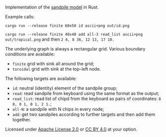 Implementation of the [sandpile model](https://en.wikipedia.org/wiki/Abelian_sandpile_model) in Rust.

Example calls:

`cargo run --release finite 60x50 id ascii+png out/id.png`

`cargo run --release finite 40x40 add all-3 read_list ascii+png out/tropical.png`
and then
`2 6, 8 36, 12 13, 17 10.`

The underlying graph is always a rectangular grid. Various boundary conditions are available:

* `finite` grid with sink all around the grid;
* `toroidal` grid with sink at the top-left node.

The following targets are available:

* `id`: neutral (identity) element of the sandpile group;
* `read`: read sandpile from keyboard using the same format as the output;
* `read_list`: read list of chipd from the keyboard as pairs of coordinates: `0 0, 0 1, 0 1, 2 1.`;
* `all-N`: a sandpile with N chips in every node;
* `add`: get two sandpiles according to further targets and then add them together.

Licensed under [Apache License 2.0](https://www.apache.org/licenses/LICENSE-2.0) or [CC BY 4.0](https://creativecommons.org/licenses/by/4.0/) at your option.
